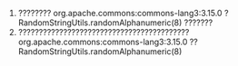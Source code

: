 1. ???????? org.apache.commons:commons-lang3:3.15.0 ? RandomStringUtils.randomAlphanumeric(8) ???????
2. ??????????????????????????????????????????
   org.apache.commons:commons-lang3:3.15.0 ?? RandomStringUtils.randomAlphanumeric(8)
